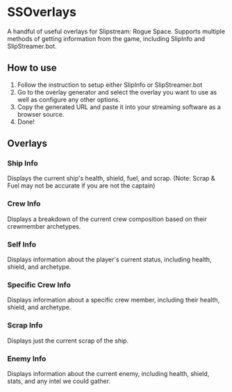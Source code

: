 # SSOverlays

A handful of useful overlays for Slipstream: Rogue Space. Supports multiple methods of getting information from the game, including SlipInfo and SlipStreamer.bot.

## How to use

1) Follow the instruction to setup either SlipInfo or SlipStreamer.bot
2) Go to the overlay generator and select the overlay you want to use as well as configure any other options.
3) Copy the generated URL and paste it into your streaming software as a browser source.
4) Done!

## Overlays

### Ship Info

Displays the current ship's health, shield, fuel, and scrap. (Note: Scrap & Fuel may not be accurate if you are not the captain)

### Crew Info

Displays a breakdown of the current crew composition based on their crewmember archetypes.

### Self Info

Displays information about the player's current status, including health, shield, and archetype.

### Specific Crew Info

Displays information about a specific crew member, including their health, shield, and archetype.

### Scrap Info

Displays just the current scrap of the ship.

### Enemy Info

Displays information about the current enemy, including health, shield, stats, and any intel we could gather.